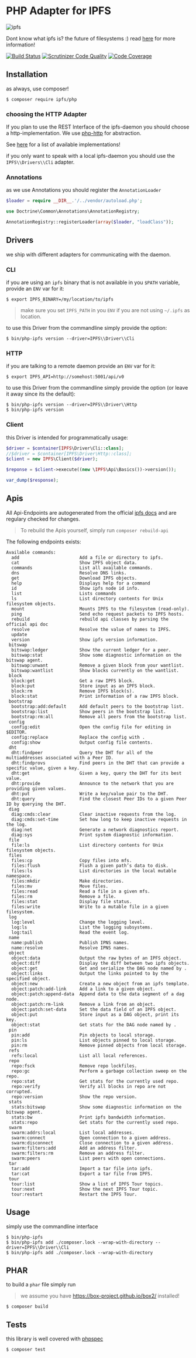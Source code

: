 # PHP Adapter for IPFS

![ipfs](https://user-images.githubusercontent.com/1211152/29604883-ca3a4028-87e0-11e7-9f9a-75de49b06048.png)

Dont know what ipfs is? the future of filesystems :) read [here](https://ipfs.io) for more information!

[![Build Status](https://travis-ci.org/digitalkaoz/php-ipfs.svg?branch=master)](https://travis-ci.org/digitalkaoz/php-ipfs)
[![Scrutinizer Code Quality](https://scrutinizer-ci.com/g/digitalkaoz/php-ipfs/badges/quality-score.png?b=master)](https://scrutinizer-ci.com/g/digitalkaoz/php-ipfs/?branch=master)
[![Code Coverage](https://scrutinizer-ci.com/g/digitalkaoz/php-ipfs/badges/coverage.png?b=master)](https://scrutinizer-ci.com/g/digitalkaoz/php-ipfs/?branch=master)

## Installation

as always, use composer!
```
$ composer require ipfs/php
```

### choosing the HTTP Adapter

If you plan to use the REST Interface of the ipfs-daemon you should choose a http-implementation. We use [php-http](http://docs.php-http.org/) for abstraction.

See [here](https://packagist.org/providers/php-http/async-client-implementation) for a list of available implementations!

if you only want to speak with a local ipfs-daemon you should use the `IPFS\\Drivers\\Cli` adapter.

### Annotations

as we use Annotations you should register the `AnnotationLoader`

```php
$loader = require __DIR__.'/../vendor/autoload.php';

use Doctrine\Common\Annotations\AnnotationRegistry;

AnnotationRegistry::registerLoader(array($loader, "loadClass"));
```

## Drivers

we ship with different adapters for communicating with the daemon.

### CLI

if you are using an `ipfs` binary that is not available in you `$PATH` variable, provide an `ENV` var for it:

```
$ export IPFS_BINARY=/my/location/to/ipfs
```

> make sure you set `IPFS_PATH` in you `ENV` if you are not using `~/.ipfs` as location.

to use this Driver from the commandline simply provide the option:

```
$ bin/php-ipfs version --driver=IPFS\\Driver\\Cli
```

### HTTP

if you are talking to a remote daemon  provide an `ENV` var for it:

```
$ export IPFS_API=http://somehost:5001/api/v0
```

to use this Driver from the commandline simply provide the option (or leave it away since its the default):

```
$ bin/php-ipfs version --driver=IPFS\\Driver\\Http
$ bin/php-ipfs version
```

### Client

this Driver is intended for programmatically usage:

```php
$driver = $container[IPFS\Driver\Cli::class];
//$driver = $container[IPFS\Driver\Http::class];
$client = new IPFS\Client($driver);

$reponse = $client->execute((new \IPFS\Api\Basics())->version());

var_dump($response);
```

## Apis

All Api-Endpoints are autogenerated from the official [ipfs docs](https://ipfs.io/docs/api/) and are regulary checked for changes.

> To rebuild the Apis yourself, simply run `composer rebuild-api`

The following endpoints exists:

```
Available commands:
  add                       Add a file or directory to ipfs.
  cat                       Show IPFS object data.
  commands                  List all available commands.
  dns                       Resolve DNS links.
  get                       Download IPFS objects.
  help                      Displays help for a command
  id                        Show ipfs node id info.
  list                      Lists commands
  ls                        List directory contents for Unix filesystem objects.
  mount                     Mounts IPFS to the filesystem (read-only).
  ping                      Send echo request packets to IPFS hosts.
  rebuild                   rebuild api classes by parsing the official api doc
  resolve                   Resolve the value of names to IPFS.
  update
  version                   Show ipfs version information.
 bitswap
  bitswap:ledger            Show the current ledger for a peer.
  bitswap:stat              Show some diagnostic information on the bitswap agent.
  bitswap:unwant            Remove a given block from your wantlist.
  bitswap:wantlist          Show blocks currently on the wantlist.
 block
  block:get                 Get a raw IPFS block.
  block:put                 Store input as an IPFS block.
  block:rm                  Remove IPFS block(s).
  block:stat                Print information of a raw IPFS block.
 bootstrap
  bootstrap:add:default     Add default peers to the bootstrap list.
  bootstrap:list            Show peers in the bootstrap list.
  bootstrap:rm:all          Remove all peers from the bootstrap list.
 config
  config:edit               Open the config file for editing in $EDITOR.
  config:replace            Replace the config with .
  config:show               Output config file contents.
 dht
  dht:findpeer              Query the DHT for all of the multiaddresses associated with a Peer ID.
  dht:findprovs             Find peers in the DHT that can provide a specific value, given a key.
  dht:get                   Given a key, query the DHT for its best value.
  dht:provide               Announce to the network that you are providing given values.
  dht:put                   Write a key/value pair to the DHT.
  dht:query                 Find the closest Peer IDs to a given Peer ID by querying the DHT.
 diag
  diag:cmds:clear           Clear inactive requests from the log.
  diag:cmds:set-time        Set how long to keep inactive requests in the log.
  diag:net                  Generate a network diagnostics report.
  diag:sys                  Print system diagnostic information.
 file
  file:ls                   List directory contents for Unix filesystem objects.
 files
  files:cp                  Copy files into mfs.
  files:flush               Flush a given path’s data to disk.
  files:ls                  List directories in the local mutable namespace.
  files:mkdir               Make directories.
  files:mv                  Move files.
  files:read                Read a file in a given mfs.
  files:rm                  Remove a file.
  files:stat                Display file status.
  files:write               Write to a mutable file in a given filesystem.
 log
  log:level                 Change the logging level.
  log:ls                    List the logging subsystems.
  log:tail                  Read the event log.
 name
  name:publish              Publish IPNS names.
  name:resolve              Resolve IPNS names.
 object
  object:data               Output the raw bytes of an IPFS object.
  object:diff               Display the diff between two ipfs objects.
  object:get                Get and serialize the DAG node named by .
  object:links              Output the links pointed to by the specified object.
  object:new                Create a new object from an ipfs template.
  object:patch:add-link     Add a link to a given object.
  object:patch:append-data  Append data to the data segment of a dag node.
  object:patch:rm-link      Remove a link from an object.
  object:patch:set-data     Set the data field of an IPFS object.
  object:put                Store input as a DAG object, print its key.
  object:stat               Get stats for the DAG node named by .
 pin
  pin:add                   Pin objects to local storage.
  pin:ls                    List objects pinned to local storage.
  pin:rm                    Remove pinned objects from local storage.
 refs
  refs:local                List all local references.
 repo
  repo:fsck                 Remove repo lockfiles.
  repo:gc                   Perform a garbage collection sweep on the repo.
  repo:stat                 Get stats for the currently used repo.
  repo:verify               Verify all blocks in repo are not corrupted.
  repo:version              Show the repo version.
 stats
  stats:bitswap             Show some diagnostic information on the bitswap agent.
  stats:bw                  Print ipfs bandwidth information.
  stats:repo                Get stats for the currently used repo.
 swarm
  swarm:addrs:local         List local addresses.
  swarm:connect             Open connection to a given address.
  swarm:disconnect          Close connection to a given address.
  swarm:filters:add         Add an address filter.
  swarm:filters:rm          Remove an address filter.
  swarm:peers               List peers with open connections.
 tar
  tar:add                   Import a tar file into ipfs.
  tar:cat                   Export a tar file from IPFS.
 tour
  tour:list                 Show a list of IPFS Tour topics.
  tour:next                 Show the next IPFS Tour topic.
  tour:restart              Restart the IPFS Tour.
```

## Usage

simply use the commandline interface

```
$ bin/php-ipfs
$ bin/php-ipfs add ./composer.lock --wrap-with-directory --driver=IPFS\\Driver\\Cli
$ bin/php-ipfs add ./composer.lock --wrap-with-directory

```

## PHAR

to build a `phar` file simply run

> we assume you have https://box-project.github.io/box2/ installed!

```
$ composer build
```

## Tests

this library is well covered with [phpspec](http://www.phpspec.net/)

```
$ composer test
```

